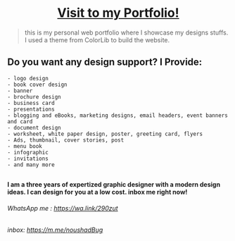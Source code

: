 # <center> <a href="noushadbug.web.app" target="_blank" style="text-align:center;">Visit to my Portfolio!</a>  </center>

> this is my personal web portfolio where I showcase my designs stuffs.  I used a theme from ColorLib to build the website.

##  Do you want any design support? I Provide:
	- logo design
	- book cover design
	- banner
	- brochure design
	- business card
	- presentations
	- blogging and eBooks, marketing designs, email headers, event banners and card
	- document design
	- worksheet, white paper design, poster, greeting card, flyers
	- Ads, thumbnail, cover stories, post
	- menu book
	- infographic
	- invitations
	- and many more
	
## 
**I am a three years of expertized graphic designer with a modern design ideas. I can design for you at a low cost. inbox me right now!**

###### WhatsApp me : https://wa.link/290zut
###### inbox: https://m.me/noushadBug


